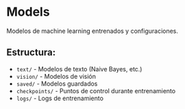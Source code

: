 # Models

Modelos de machine learning entrenados y configuraciones.

## Estructura:
- `text/` - Modelos de texto (Naive Bayes, etc.)
- `vision/` - Modelos de visión
- `saved/` - Modelos guardados
- `checkpoints/` - Puntos de control durante entrenamiento
- `logs/` - Logs de entrenamiento
